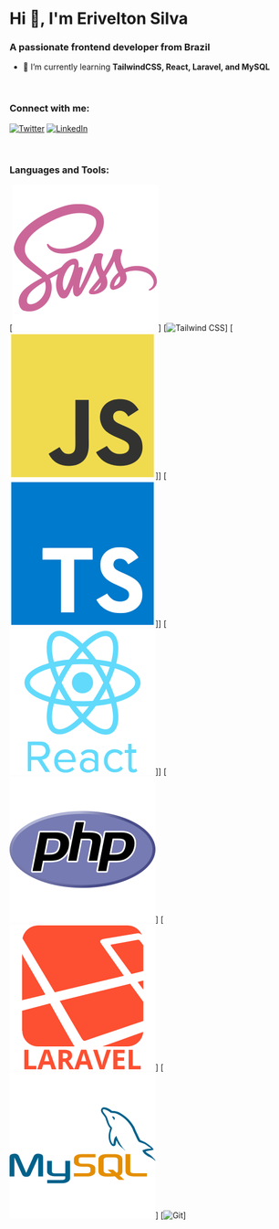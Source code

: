 # Hi 👋, I'm Erivelton Silva

### A passionate frontend developer from Brazil

- 🌱 I’m currently learning **TailwindCSS, React, Laravel, and MySQL**

<br>

### Connect with me:
[![Twitter](https://raw.githubusercontent.com/rahuldkjain/github-profile-readme-generator/master/src/images/icons/Social/twitter.svg)](https://twitter.com/eriveltondsilva) [![LinkedIn](https://raw.githubusercontent.com/rahuldkjain/github-profile-readme-generator/master/src/images/icons/Social/linked-in-alt.svg)](https://linkedin.com/in/eriveltondasilva)

<br>

### Languages and Tools:

[![Sass](https://raw.githubusercontent.com/devicons/devicon/master/icons/sass/sass-original.svg)]
[![Tailwind CSS](https://www.vectorlogo.zone/logos/tailwindcss/tailwindcss-icon.svg)]
[![JavaScript](https://raw.githubusercontent.com/devicons/devicon/master/icons/javascript/javascript-original.svg)]]
[![TypeScript](https://raw.githubusercontent.com/devicons/devicon/master/icons/typescript/typescript-original.svg)]]
[![React](https://raw.githubusercontent.com/devicons/devicon/master/icons/react/react-original-wordmark.svg)]]
[![PHP](https://raw.githubusercontent.com/devicons/devicon/master/icons/php/php-original.svg)]
[![Laravel](https://raw.githubusercontent.com/devicons/devicon/master/icons/laravel/laravel-plain-wordmark.svg)]
[![MySQL](https://raw.githubusercontent.com/devicons/devicon/master/icons/mysql/mysql-original-wordmark.svg)]
[![Git](https://www.vectorlogo.zone/logos/git-scm/git-scm-icon.svg)]

<br>
